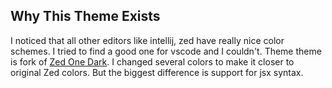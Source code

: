 ## Why This Theme Exists

I noticed that all other editors like intellij, zed have really nice color schemes. I tried to find a good one for vscode and I couldn't.
Theme theme is fork of [Zed One Dark](https://marketplace.visualstudio.com/items?itemName=ARRRRNY.zed-one-theme). I changed several colors to make it closer to original Zed colors. But the biggest difference is support for jsx syntax.